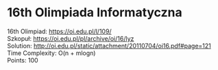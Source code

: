 # 16th Olimpiada Informatyczna
16th Olimpiad: https://oi.edu.pl/l/109/ <br />
Szkopuł: https://oi.edu.pl/pl/archive/oi/16/lyz <br />
Solution: http://oi.edu.pl/static/attachment/20110704/oi16.pdf#page=121 <br />
Time Complexity: O(n + mlogn)<br />
Points: 100 <br />